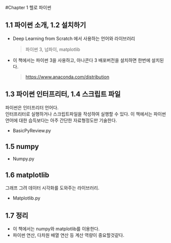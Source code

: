 #Chapter 1 헬로 파이썬

## 1.1 파이썬 소개, 1.2 설치하기
* Deep Learning from Scratch 에서 사용하는 언어와 라이브러리
    > 파이썬 3, 넘파이, matplotlib
                                                 
* 이 책에서는 파이썬 3을 사용하고, 아나콘다 3 배포버전을 설치하면 한번에 설치된다.
    > https://www.anaconda.com/distribution

## 1.3 파이썬 인터프리터, 1.4 스크립트 파일
파이썬은 인터프리터 언어다.<br>
인터프리터로 실행하거나 스크립트파일을 작성하여 실행할 수 있다.
이 책에서는 파이썬 언어에 대한 습득보다는 아주 간단한 자료형정도만 기술한다.
- BasicPyReview.py

## 1.5 numpy
- Numpy.py

## 1.6 matplotlib
그래프 그려 데이터 시각화를 도와주는 라이브러리.
- Matplotlib.py

## 1.7 정리
* 이 책에서는 numpy와 matplotlib를 이용한다.
* 파이썬 연산, 다차원 배열 연산 등 계산 역량이 중요할것같다.
